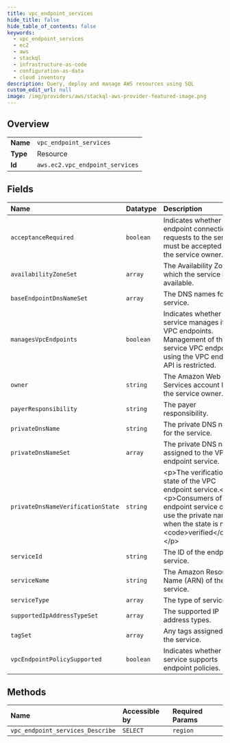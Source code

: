```yaml
---
title: vpc_endpoint_services
hide_title: false
hide_table_of_contents: false
keywords:
  - vpc_endpoint_services
  - ec2
  - aws    
  - stackql
  - infrastructure-as-code
  - configuration-as-data
  - cloud inventory
description: Query, deploy and manage AWS resources using SQL
custom_edit_url: null
image: /img/providers/aws/stackql-aws-provider-featured-image.png
---
```

  
    

## Overview
<table><tbody>
<tr><td><b>Name</b></td><td><code>vpc_endpoint_services</code></td></tr>
<tr><td><b>Type</b></td><td>Resource</td></tr>
<tr><td><b>Id</b></td><td><code>aws.ec2.vpc_endpoint_services</code></td></tr>
</tbody></table>

## Fields
| Name | Datatype | Description |
|:-----|:---------|:------------|
| `acceptanceRequired` | `boolean` | Indicates whether VPC endpoint connection requests to the service must be accepted by the service owner. |
| `availabilityZoneSet` | `array` | The Availability Zones in which the service is available. |
| `baseEndpointDnsNameSet` | `array` | The DNS names for the service. |
| `managesVpcEndpoints` | `boolean` | Indicates whether the service manages its VPC endpoints. Management of the service VPC endpoints using the VPC endpoint API is restricted. |
| `owner` | `string` | The Amazon Web Services account ID of the service owner. |
| `payerResponsibility` | `string` | The payer responsibility. |
| `privateDnsName` | `string` | The private DNS name for the service. |
| `privateDnsNameSet` | `array` | The private DNS names assigned to the VPC endpoint service.  |
| `privateDnsNameVerificationState` | `string` | &lt;p&gt;The verification state of the VPC endpoint service.&lt;/p&gt; &lt;p&gt;Consumers of the endpoint service cannot use the private name when the state is not &lt;code&gt;verified&lt;/code&gt;.&lt;/p&gt; |
| `serviceId` | `string` | The ID of the endpoint service. |
| `serviceName` | `string` | The Amazon Resource Name (ARN) of the service. |
| `serviceType` | `array` | The type of service. |
| `supportedIpAddressTypeSet` | `array` | The supported IP address types. |
| `tagSet` | `array` | Any tags assigned to the service. |
| `vpcEndpointPolicySupported` | `boolean` | Indicates whether the service supports endpoint policies. |
## Methods
| Name | Accessible by | Required Params |
|:-----|:--------------|:----------------|
| `vpc_endpoint_services_Describe` | `SELECT` | `region` |
